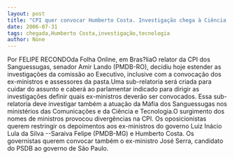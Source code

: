 ```yaml
---
layout: post
title: "CPI quer convocar Humberto Costa. Investigação chega à Ciência e Tecnologia"
date: 2006-07-31
tags: chegada,Humberto Costa,investigação,tecnologia
author: None
---
```

Por FELIPE RECONDOda Folha Online, em Bras?liaO relator da CPI dos Sanguessugas, senador Amir Lando (PMDB-RO), decidiu hoje estender as investigações da comissão ao Executivo, inclusive com a convocação dos ex-ministros e assessores da pasta.Uma sub-relatoria será criada para cuidar do assunto e caberá ao parlamentar indicado para dirigir as investigações definir quais ex-ministros deverão ser convocados. Essa sub-relatoria deve investigar também a atuação da Máfia dos Sanguessugas nos ministérios das Comunicações e da Ciência e Tecnologia.O surgimento dos nomes de ministros provocou divergências na CPI. Os oposicionistas querem restringir os depoimentos aos ex-ministros do governo Luiz Inácio Lula da Silva --Saraiva Felipe (PMDB-MG) e Humberto Costa. Os governistas querem convocar também o ex-ministro José Serra, candidato do PSDB ao governo de São Paulo. 